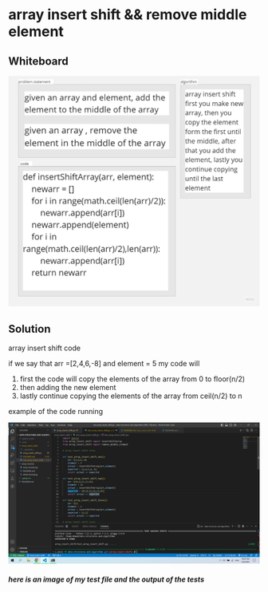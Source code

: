# array insert shift && remove middle element

## Whiteboard

![whiteboard](./image/whiteboard.jpg)

## Solution

array insert shift code

if we say that arr =[2,4,6,-8] and element = 5 my code will 
1. first the code will copy the elements of the array from 0 to floor(n/2)
2. then adding the new element
3. lastly continue copying the elements of the array from ceil(n/2) to n

example of the code running

![example](./image/example.png)
##### here is an image of my test file and the output of the tests